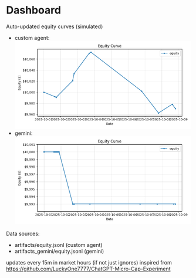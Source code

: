 # Dashboard

Auto-updated equity curves (simulated)

- custom agent: ![Equity Curve](artifacts/equity.png?v=d50fca4)
- gemini: ![Equity Curve (Gemini)](artifacts_gemini/equity.png?v=d50fca4)

Data sources:
- artifacts/equity.jsonl (custom agent)
- artifacts_gemini/equity.jsonl (gemini)

updates every 15m in market hours (if not just ignores)
inspired from https://github.com/LuckyOne7777/ChatGPT-Micro-Cap-Experiment